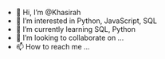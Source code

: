 - 👋 Hi, I’m @Khasirah
- 👀 I’m interested in Python, JavaScript, SQL
- 🌱 I’m currently learning SQL, Python
- 💞️ I’m looking to collaborate on ...
- 📫 How to reach me ...

<!---
Khasirah/Khasirah is a ✨ special ✨ repository because its `README.md` (this file) appears on your GitHub profile.
You can click the Preview link to take a look at your changes.
--->
